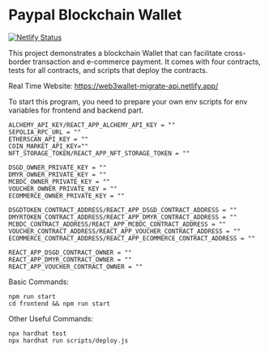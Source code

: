# Paypal Blockchain Wallet

[![Netlify Status](https://api.netlify.com/api/v1/badges/c91f8479-72fb-4672-ae13-2b20c2565652/deploy-status)](https://app.netlify.com/sites/web3wallet-migrate-api/deploys)

This project demonstrates a blockchain Wallet that can facilitate cross-border transaction and e-commerce payment. It comes with four contracts, tests for all contracts, and scripts that deploy the contracts.

Real Time Website: https://web3wallet-migrate-api.netlify.app/

To start this program, you need to prepare your own env scripts for env variables for frontend and backend part.

```
ALCHEMY_API_KEY/REACT_APP_ALCHEMY_API_KEY = ""
SEPOLIA_RPC_URL = ""
ETHERSCAN_API_KEY = ""
COIN_MARKET_API_KEY=""
NFT_STORAGE_TOKEN/REACT_APP_NFT_STORAGE_TOKEN = ""

DSGD_OWNER_PRIVATE_KEY = ""
DMYR_OWNER_PRIVATE_KEY = ""
MCBDC_OWNER_PRIVATE_KEY = ""
VOUCHER_OWNER_PRIVATE_KEY = ""
ECOMMERCE_OWNER_PRIVATE_KEY = ""

DSGDTOKEN_CONTRACT_ADDRESS/REACT_APP_DSGD_CONTRACT_ADDRESS = ""
DMYRTOKEN_CONTRACT_ADDRESS/REACT_APP_DMYR_CONTRACT_ADDRESS = ""
MCBDC_CONTRACT_ADDRESS/REACT_APP_MCBDC_CONTRACT_ADDRESS = ""
VOUCHER_CONTRACT_ADDRESS/REACT_APP_VOUCHER_CONTRACT_ADDRESS = ""
ECOMMERCE_CONTRACT_ADDRESS/REACT_APP_ECOMMERCE_CONTRACT_ADDRESS = ""

REACT_APP_DSGD_CONTRACT_OWNER = ""
REACT_APP_DMYR_CONTRACT_OWNER = ""
REACT_APP_VOUCHER_CONTRACT_OWNER = ""

```
Basic Commands:

```shell
npm run start
cd frontend && npm run start
```
Other Useful Commands:
```shell
npx hardhat test
npx hardhat run scripts/deploy.js
```
